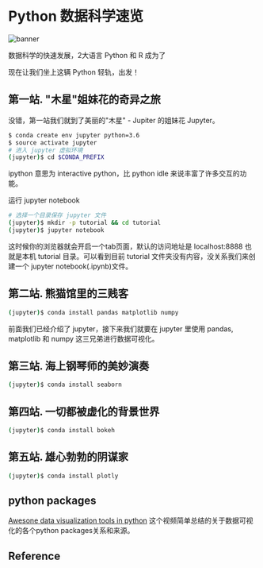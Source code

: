 # Python 数据科学速览

![banner](../assets/images/a2.2/banner.png)

数据科学的快速发展，2大语言 Python 和 R 成为了

现在让我们坐上这辆 Python 轻轨，出发！

## 第一站. "木星"姐妹花的奇异之旅

没错，第一站我们就到了美丽的"木星" - Jupiter 的姐妹花 Jupyter。

```bash
$ conda create env jupyter python=3.6
$ source activate jupyter
# 进入 jupyter 虚拟环境
(jupyter)$ cd $CONDA_PREFIX
```

ipython 意思为 interactive python，比 python idle 来说丰富了许多交互的功能。

运行 jupyter notebook

```bash
# 选择一个目录保存 jupyter 文件
(jupyter)$ mkdir -p tutorial && cd tutorial
(jupyter)$ jupyter notebook
```

这时候你的浏览器就会开启一个tab页面，默认的访问地址是 localhost:8888 也就是本机 tutorial 目录。可以看到目前 tutorial 文件夹没有内容，没关系我们来创建一个 jupyter notebook(.ipynb)文件。

## 第二站. 熊猫馆里的三贱客

```bash
(jupyter)$ conda install pandas matplotlib numpy
```

前面我们已经介绍了 jupyter，接下来我们就要在 jupyter 里使用 pandas, matplotlib 和 numpy 这三兄弟进行数据可视化。

## 第三站. 海上钢琴师的美妙演奏

```bash
(jupyter)$ conda install seaborn
```

## 第四站. 一切都被虚化的背景世界

```bash
(jupyter)$ conda install bokeh
```

## 第五站. 雄心勃勃的阴谋家

```bash
(jupyter)$ conda install plotly
```



## python packages

[Awesone data visualization tools in python](https://www.youtube.com/watch?v=OC-YdBz8Llw&t=594s) 这个视频简单总结的关于数据可视化的各个python packages关系和来源。


## Reference
